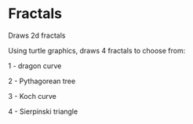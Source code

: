 # Fractals
Draws 2d fractals

Using turtle graphics, draws 4 fractals to choose from:

1 - dragon curve

2 - Pythagorean tree

3 - Koch curve

4 - Sierpinski triangle
